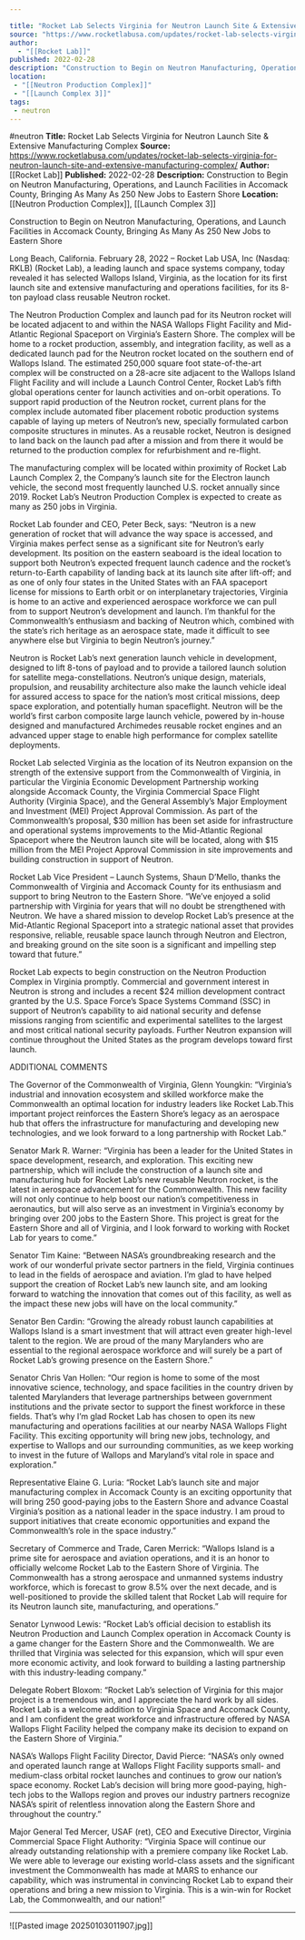 ```yaml
---

title: "Rocket Lab Selects Virginia for Neutron Launch Site & Extensive Manufacturing Complex "
source: "https://www.rocketlabusa.com/updates/rocket-lab-selects-virginia-for-neutron-launch-site-and-extensive-manufacturing-complex/"
author:
  - "[[Rocket Lab]]"
published: 2022-02-28
description: "Construction to Begin on Neutron Manufacturing, Operations, and Launch Facilities in Accomack County, Bringing As Many As 250 New Jobs to Eastern Shore"
location:
 - "[[Neutron Production Complex]]"
 - "[[Launch Complex 3]]"
tags:
 - neutron
---
```


#neutron
**Title:** Rocket Lab Selects Virginia for Neutron Launch Site & Extensive Manufacturing Complex 
**Source:** https://www.rocketlabusa.com/updates/rocket-lab-selects-virginia-for-neutron-launch-site-and-extensive-manufacturing-complex/
**Author:** [[Rocket Lab]]
**Published:** 2022-02-28
**Description:** Construction to Begin on Neutron Manufacturing, Operations, and Launch Facilities in Accomack County, Bringing As Many As 250 New Jobs to Eastern Shore
**Location:** [[Neutron Production Complex]], [[Launch Complex 3]]

Construction to Begin on Neutron Manufacturing, Operations, and Launch Facilities in Accomack County, Bringing As Many As 250 New Jobs to Eastern Shore

Long Beach, California. February 28, 2022 – Rocket Lab USA, Inc (Nasdaq: RKLB) (Rocket Lab), a leading launch and space systems company, today revealed it has selected Wallops Island, Virginia, as the location for its first launch site and extensive manufacturing and operations facilities, for its 8-ton payload class reusable Neutron rocket.

The Neutron Production Complex and launch pad for its Neutron rocket will be located adjacent to and within the NASA Wallops Flight Facility and Mid-Atlantic Regional Spaceport on Virginia’s Eastern Shore. The complex will be home to a rocket production, assembly, and integration facility, as well as a dedicated launch pad for the Neutron rocket located on the southern end of Wallops Island. The estimated 250,000 square foot state-of-the-art complex will be constructed on a 28-acre site adjacent to the Wallops Island Flight Facility and will include a Launch Control Center, Rocket Lab’s fifth global operations center for launch activities and on-orbit operations. To support rapid production of the Neutron rocket, current plans for the complex include automated fiber placement robotic production systems capable of laying up meters of Neutron’s new, specially formulated carbon composite structures in minutes. As a reusable rocket, Neutron is designed to land back on the launch pad after a mission and from there it would be returned to the production complex for refurbishment and re-flight.

The manufacturing complex will be located within proximity of Rocket Lab Launch Complex 2, the Company’s launch site for the Electron launch vehicle, the second most frequently launched U.S. rocket annually since 2019. Rocket Lab’s Neutron Production Complex is expected to create as many as 250 jobs in Virginia.

Rocket Lab founder and CEO, Peter Beck, says: “Neutron is a new generation of rocket that will advance the way space is accessed, and Virginia makes perfect sense as a significant site for Neutron’s early development. Its position on the eastern seaboard is the ideal location to support both Neutron’s expected frequent launch cadence and the rocket’s return-to-Earth capability of landing back at its launch site after lift-off; and as one of only four states in the United States with an FAA spaceport license for missions to Earth orbit or on interplanetary trajectories, Virginia is home to an active and experienced aerospace workforce we can pull from to support Neutron’s development and launch. I’m thankful for the Commonwealth’s enthusiasm and backing of Neutron which, combined with the state’s rich heritage as an aerospace state, made it difficult to see anywhere else but Virginia to begin Neutron’s journey.”

Neutron is Rocket Lab’s next generation launch vehicle in development, designed to lift 8-tons of payload and to provide a tailored launch solution for satellite mega-constellations. Neutron’s unique design, materials, propulsion, and reusability architecture also make the launch vehicle ideal for assured access to space for the nation’s most critical missions, deep space exploration, and potentially human spaceflight. Neutron will be the world’s first carbon composite large launch vehicle, powered by in-house designed and manufactured Archimedes reusable rocket engines and an advanced upper stage to enable high performance for complex satellite deployments.

Rocket Lab selected Virginia as the location of its Neutron expansion on the strength of the extensive support from the Commonwealth of Virginia, in particular the Virginia Economic Development Partnership working alongside Accomack County, the Virginia Commercial Space Flight Authority (Virginia Space), and the General Assembly’s Major Employment and Investment (MEI) Project Approval Commission. As part of the Commonwealth’s proposal, $30 million has been set aside for infrastructure and operational systems improvements to the Mid-Atlantic Regional Spaceport where the Neutron launch site will be located, along with $15 million from the MEI Project Approval Commission in site improvements and building construction in support of Neutron.

Rocket Lab Vice President – Launch Systems, Shaun D’Mello, thanks the Commonwealth of Virginia and Accomack County for its enthusiasm and support to bring Neutron to the Eastern Shore. “We’ve enjoyed a solid partnership with Virginia for years that will no doubt be strengthened with Neutron. We have a shared mission to develop Rocket Lab’s presence at the Mid-Atlantic Regional Spaceport into a strategic national asset that provides responsive, reliable, reusable space launch through Neutron and Electron, and breaking ground on the site soon is a significant and impelling step toward that future.”

Rocket Lab expects to begin construction on the Neutron Production Complex in Virginia promptly. Commercial and government interest in Neutron is strong and includes a recent $24 million development contract granted by the U.S. Space Force’s Space Systems Command (SSC) in support of Neutron’s capability to aid national security and defense missions ranging from scientific and experimental satellites to the largest and most critical national security payloads. Further Neutron expansion will continue throughout the United States as the program develops toward first launch.

 

ADDITIONAL COMMENTS

The Governor of the Commonwealth of Virginia, Glenn Youngkin: “Virginia’s industrial and innovation ecosystem and skilled workforce make the Commonwealth an optimal location for industry leaders like Rocket Lab.This important project reinforces the Eastern Shore’s legacy as an aerospace hub that offers the infrastructure for manufacturing and developing new technologies, and we look forward to a long partnership with Rocket Lab.”

Senator Mark R. Warner: “Virginia has been a leader for the United States in space development, research, and exploration. This exciting new partnership, which will include the construction of a launch site and manufacturing hub for Rocket Lab’s new reusable Neutron rocket, is the latest in aerospace advancement for the Commonwealth. This new facility will not only continue to help boost our nation’s competitiveness in aeronautics, but will also serve as an investment in Virginia’s economy by bringing over 200 jobs to the Eastern Shore. This project is great for the Eastern Shore and all of Virginia, and I look forward to working with Rocket Lab for years to come.”

Senator Tim Kaine: “Between NASA’s groundbreaking research and the work of our wonderful private sector partners in the field, Virginia continues to lead in the fields of aerospace and aviation. I’m glad to have helped support the creation of Rocket Lab’s new launch site, and am looking forward to watching the innovation that comes out of this facility, as well as the impact these new jobs will have on the local community.”

Senator Ben Cardin: “Growing the already robust launch capabilities at Wallops Island is a smart investment that will attract even greater high-level talent to the region. We are proud of the many Marylanders who are essential to the regional aerospace workforce and will surely be a part of Rocket Lab’s growing presence on the Eastern Shore.”

Senator Chris Van Hollen: “Our region is home to some of the most innovative science, technology, and space facilities in the country driven by talented Marylanders that leverage partnerships between government institutions and the private sector to support the finest workforce in these fields. That’s why I’m glad Rocket Lab has chosen to open its new manufacturing and operations facilities at our nearby NASA Wallops Flight Facility. This exciting opportunity will bring new jobs, technology, and expertise to Wallops and our surrounding communities, as we keep working to invest in the future of Wallops and Maryland’s vital role in space and exploration.”

Representative Elaine G. Luria: “Rocket Lab’s launch site and major manufacturing complex in Accomack County is an exciting opportunity that will bring 250 good-paying jobs to the Eastern Shore and advance Coastal Virginia’s position as a national leader in the space industry. I am proud to support initiatives that create economic opportunities and expand the Commonwealth’s role in the space industry.”

Secretary of Commerce and Trade, Caren Merrick: “Wallops Island is a prime site for aerospace and aviation operations, and it is an honor to officially welcome Rocket Lab to the Eastern Shore of Virginia. The Commonwealth has a strong aerospace and unmanned systems industry workforce, which is forecast to grow 8.5% over the next decade, and is well-positioned to provide the skilled talent that Rocket Lab will require for its Neutron launch site, manufacturing, and operations.”

Senator Lynwood Lewis: “Rocket Lab’s official decision to establish its Neutron Production and Launch Complex operation in Accomack County is a game changer for the Eastern Shore and the Commonwealth. We are thrilled that Virginia was selected for this expansion, which will spur even more economic activity, and look forward to building a lasting partnership with this industry-leading company.” 

Delegate Robert Bloxom: “Rocket Lab’s selection of Virginia for this major project is a tremendous win, and I appreciate the hard work by all sides. Rocket Lab is a welcome addition to Virginia Space and Accomack County, and I am confident the great workforce and infrastructure offered by NASA Wallops Flight Facility helped the company make its decision to expand on the Eastern Shore of Virginia.”

NASA’s Wallops Flight Facility Director, David Pierce: “NASA’s only owned and operated launch range at Wallops Flight Facility supports small- and medium-class orbital rocket launches and continues to grow our nation’s space economy. Rocket Lab’s decision will bring more good-paying, high-tech jobs to the Wallops region and proves our industry partners recognize NASA’s spirit of relentless innovation along the Eastern Shore and throughout the country.”

Major General Ted Mercer, USAF (ret), CEO and Executive Director, Virginia Commercial Space Flight Authority: “Virginia Space will continue our already outstanding relationship with a premiere company like Rocket Lab. We were able to leverage our existing world-class assets and the significant investment the Commonwealth has made at MARS to enhance our capability, which was instrumental in convincing Rocket Lab to expand their operations and bring a new mission to Virginia. This is a win-win for Rocket Lab, the Commonwealth, and our nation!”

---

![[Pasted image 20250103011907.jpg]]